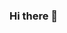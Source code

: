 ### Hi there 👋

<!--
**lakumel/lakumel** is a ✨ _special_ ✨ repository because its `README.md` (this file) appears on your GitHub profile.

<img src="https://img.shields.io/badge/javascript-#F7DF1E?style=for-the-badge&logo=javascript&logoColor=white">
<img src="https://img.shields.io/badge/java-007396?style=for-the-badge&logo=java&logoColor=white">
